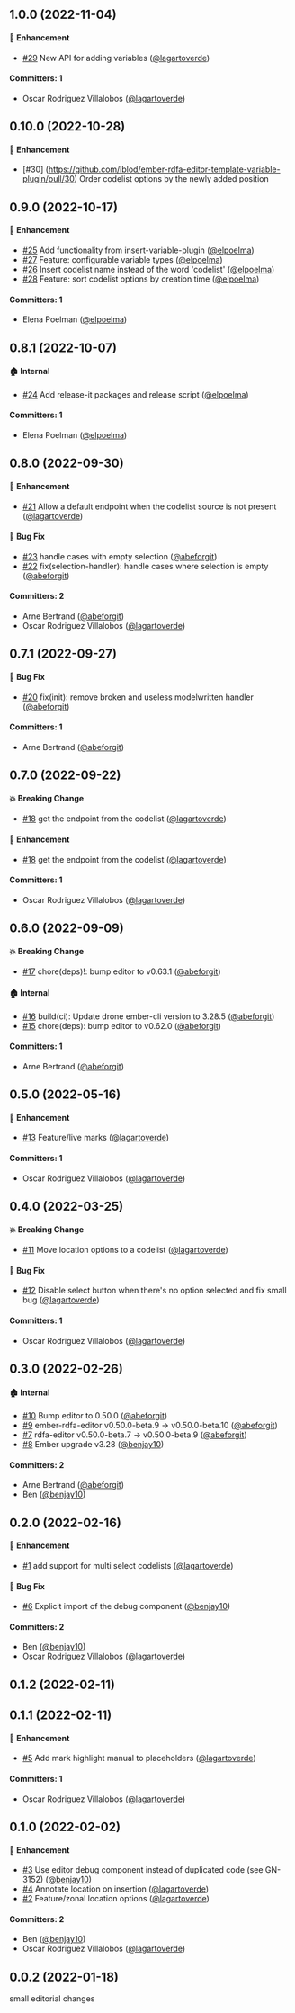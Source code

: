 







## 1.0.0 (2022-11-04)

#### :rocket: Enhancement
* [#29](https://github.com/lblod/ember-rdfa-editor-template-variable-plugin/pull/29) New API for adding variables ([@lagartoverde](https://github.com/lagartoverde))

#### Committers: 1
- Oscar Rodriguez Villalobos ([@lagartoverde](https://github.com/lagartoverde))

## 0.10.0 (2022-10-28)
#### :rocket: Enhancement
* [#30] (https://github.com/lblod/ember-rdfa-editor-template-variable-plugin/pull/30) Order codelist options by the newly added position


## 0.9.0 (2022-10-17)

#### :rocket: Enhancement
* [#25](https://github.com/lblod/ember-rdfa-editor-template-variable-plugin/pull/25) Add functionality from insert-variable-plugin ([@elpoelma](https://github.com/elpoelma))
* [#27](https://github.com/lblod/ember-rdfa-editor-template-variable-plugin/pull/27) Feature: configurable variable types ([@elpoelma](https://github.com/elpoelma))
* [#26](https://github.com/lblod/ember-rdfa-editor-template-variable-plugin/pull/26) Insert codelist name instead of the word 'codelist' ([@elpoelma](https://github.com/elpoelma))
* [#28](https://github.com/lblod/ember-rdfa-editor-template-variable-plugin/pull/28) Feature: sort codelist options by creation time ([@elpoelma](https://github.com/elpoelma))

#### Committers: 1
- Elena Poelman ([@elpoelma](https://github.com/elpoelma))

## 0.8.1 (2022-10-07)

#### :house: Internal
* [#24](https://github.com/lblod/ember-rdfa-editor-template-variable-plugin/pull/24) Add release-it packages and release script ([@elpoelma](https://github.com/elpoelma))

#### Committers: 1
- Elena Poelman ([@elpoelma](https://github.com/elpoelma))

## 0.8.0 (2022-09-30)

#### :rocket: Enhancement
* [#21](https://github.com/lblod/ember-rdfa-editor-template-variable-plugin/pull/21) Allow a default endpoint when the codelist source is not present ([@lagartoverde](https://github.com/lagartoverde))

#### :bug: Bug Fix
* [#23](https://github.com/lblod/ember-rdfa-editor-template-variable-plugin/pull/23) handle cases with empty selection ([@abeforgit](https://github.com/abeforgit))
* [#22](https://github.com/lblod/ember-rdfa-editor-template-variable-plugin/pull/22) fix(selection-handler): handle cases where selection is empty ([@abeforgit](https://github.com/abeforgit))

#### Committers: 2
- Arne Bertrand ([@abeforgit](https://github.com/abeforgit))
- Oscar Rodriguez Villalobos ([@lagartoverde](https://github.com/lagartoverde))

## 0.7.1 (2022-09-27)

#### :bug: Bug Fix
* [#20](https://github.com/lblod/ember-rdfa-editor-template-variable-plugin/pull/20) fix(init): remove broken and useless modelwritten handler ([@abeforgit](https://github.com/abeforgit))

#### Committers: 1
- Arne Bertrand ([@abeforgit](https://github.com/abeforgit))

## 0.7.0 (2022-09-22)

#### :boom: Breaking Change
* [#18](https://github.com/lblod/ember-rdfa-editor-template-variable-plugin/pull/18) get the endpoint from the codelist ([@lagartoverde](https://github.com/lagartoverde))

#### :rocket: Enhancement
* [#18](https://github.com/lblod/ember-rdfa-editor-template-variable-plugin/pull/18) get the endpoint from the codelist ([@lagartoverde](https://github.com/lagartoverde))

#### Committers: 1
- Oscar Rodriguez Villalobos ([@lagartoverde](https://github.com/lagartoverde))


## 0.6.0 (2022-09-09)

#### :boom: Breaking Change
* [#17](https://github.com/lblod/ember-rdfa-editor-template-variable-plugin/pull/17) chore(deps)!: bump editor to v0.63.1 ([@abeforgit](https://github.com/abeforgit))

#### :house: Internal
* [#16](https://github.com/lblod/ember-rdfa-editor-template-variable-plugin/pull/16) build(ci): Update drone ember-cli version to 3.28.5 ([@abeforgit](https://github.com/abeforgit))
* [#15](https://github.com/lblod/ember-rdfa-editor-template-variable-plugin/pull/15) chore(deps): bump editor to v0.62.0 ([@abeforgit](https://github.com/abeforgit))

#### Committers: 1
- Arne Bertrand ([@abeforgit](https://github.com/abeforgit))


## 0.5.0 (2022-05-16)

#### :rocket: Enhancement
* [#13](https://github.com/lblod/ember-rdfa-editor-template-variable-plugin/pull/13) Feature/live marks ([@lagartoverde](https://github.com/lagartoverde))

#### Committers: 1
- Oscar Rodriguez Villalobos ([@lagartoverde](https://github.com/lagartoverde))

## 0.4.0 (2022-03-25)

#### :boom: Breaking Change
* [#11](https://github.com/lblod/ember-rdfa-editor-template-variable-plugin/pull/11) Move location options to a codelist ([@lagartoverde](https://github.com/lagartoverde))

#### :bug: Bug Fix
* [#12](https://github.com/lblod/ember-rdfa-editor-template-variable-plugin/pull/12) Disable select button when there's no option selected and fix small bug ([@lagartoverde](https://github.com/lagartoverde))

#### Committers: 1
- Oscar Rodriguez Villalobos ([@lagartoverde](https://github.com/lagartoverde))

## 0.3.0 (2022-02-26)

#### :house: Internal
* [#10](https://github.com/lblod/ember-rdfa-editor-template-variable-plugin/pull/10) Bump editor to 0.50.0 ([@abeforgit](https://github.com/abeforgit))
* [#9](https://github.com/lblod/ember-rdfa-editor-template-variable-plugin/pull/9) ember-rdfa-editor v0.50.0-beta.9 -> v0.50.0-beta.10 ([@abeforgit](https://github.com/abeforgit))
* [#7](https://github.com/lblod/ember-rdfa-editor-template-variable-plugin/pull/7) rdfa-editor v0.50.0-beta.7 -> v0.50.0-beta.9 ([@abeforgit](https://github.com/abeforgit))
* [#8](https://github.com/lblod/ember-rdfa-editor-template-variable-plugin/pull/8) Ember upgrade v3.28 ([@benjay10](https://github.com/benjay10))

#### Committers: 2
- Arne Bertrand ([@abeforgit](https://github.com/abeforgit))
- Ben ([@benjay10](https://github.com/benjay10))


## 0.2.0 (2022-02-16)

#### :rocket: Enhancement
* [#1](https://github.com/lblod/ember-rdfa-editor-template-variable-plugin/pull/1) add support for multi select codelists ([@lagartoverde](https://github.com/lagartoverde))

#### :bug: Bug Fix
* [#6](https://github.com/lblod/ember-rdfa-editor-template-variable-plugin/pull/6) Explicit import of the debug component ([@benjay10](https://github.com/benjay10))

#### Committers: 2
- Ben ([@benjay10](https://github.com/benjay10))
- Oscar Rodriguez Villalobos ([@lagartoverde](https://github.com/lagartoverde))


## 0.1.2 (2022-02-11)

## 0.1.1 (2022-02-11)

#### :rocket: Enhancement
* [#5](https://github.com/lblod/ember-rdfa-editor-template-variable-plugin/pull/5) Add mark highlight manual to placeholders ([@lagartoverde](https://github.com/lagartoverde))

#### Committers: 1
- Oscar Rodriguez Villalobos ([@lagartoverde](https://github.com/lagartoverde))

## 0.1.0 (2022-02-02)

#### :rocket: Enhancement
* [#3](https://github.com/lblod/ember-rdfa-editor-template-variable-plugin/pull/3) Use editor debug component instead of duplicated code (see GN-3152) ([@benjay10](https://github.com/benjay10))
* [#4](https://github.com/lblod/ember-rdfa-editor-template-variable-plugin/pull/4) Annotate location on insertion ([@lagartoverde](https://github.com/lagartoverde))
* [#2](https://github.com/lblod/ember-rdfa-editor-template-variable-plugin/pull/2) Feature/zonal location options ([@lagartoverde](https://github.com/lagartoverde))

#### Committers: 2
- Ben ([@benjay10](https://github.com/benjay10))
- Oscar Rodriguez Villalobos ([@lagartoverde](https://github.com/lagartoverde))

## 0.0.2 (2022-01-18)
small editorial changes




